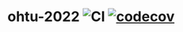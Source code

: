 # ohtu-2022 ![CI](https://github.com/PaulusParssinen/ohtu-2022/workflows/CI/badge.svg) [![codecov](https://codecov.io/gh/PaulusParssinen/ohtu-2022/branch/master/graph/badge.svg?token=KSLKBHR7RE)](https://codecov.io/gh/PaulusParssinen/ohtu-2022)
